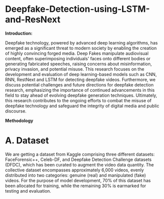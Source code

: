 # Deepfake-Detection-using-LSTM-and-ResNext

**Introduction:**

Deepfake technology, powered by advanced deep learning algorithms, has emerged as a significant threat to modern society by enabling the creation of highly convincing forged media. Deep Fakes manipulate audiovisual content, often superimposing individuals' faces onto different bodies or generating fabricated speeches, raising concerns about misinformation, privacy invasion, and potential misuse. This research focuses on the development and evaluation of deep learning-based models such as CNN, RNN, RestNext and LSTM for detecting deepfake videos. Furthermore, we discuss potential challenges and future directions for deepfake detection research, emphasizing the importance of continued advancements in this field to stay ahead of evolving deepfake generation techniques. Ultimately, this research contributes to the ongoing efforts to combat the misuse of deepfake technology and safeguard the integrity of digital media and public discourse.

**Methodology**

# A. Dataset   
We are getting a dataset from Kaggle comprising three different datasets: FaceForensic++, Celeb-DF, and Deepfake Detection Challenge datasets (DFDC), which has been curated to augment the video data quantity. The collective dataset encompasses approximately 6,000 videos, evenly distributed into two categories: genuine (real) and manipulated (fake) videos. For the purpose of model development, 70% of this dataset has been allocated for training, while the remaining 30% is earmarked for testing and evaluation.

